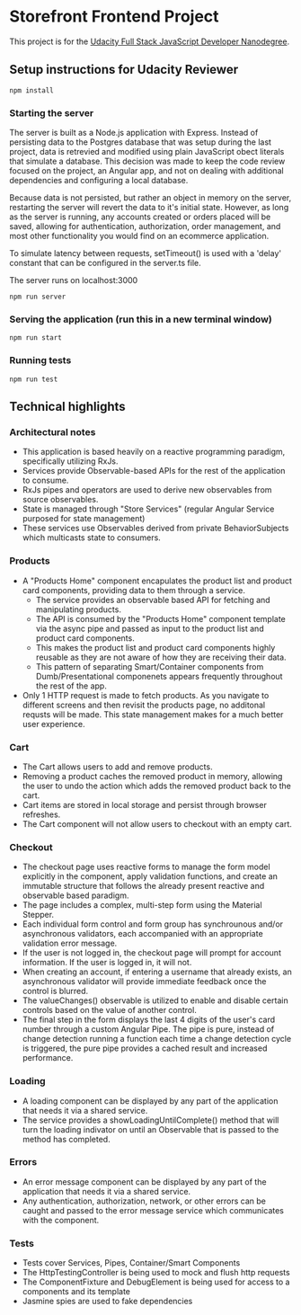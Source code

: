 # Storefront Frontend Project

This project is for the [Udacity Full Stack JavaScript Developer Nanodegree](https://www.udacity.com/course/full-stack-javascript-developer-nanodegree--nd0067).


## Setup instructions for Udacity Reviewer

```
npm install
```

### Starting the server

The server is built as a Node.js application with Express. Instead of persisting data to the Postgres database that was setup during the last project, data is retrevied and modified using plain JavaScript obect literals that simulate a database. This decision was made to keep the code review focused on the project, an Angular app, and not on dealing with additional dependencies and configuring a local database.

Because data is not persisted, but rather an object in memory on the server, restarting the server will revert the data to it's initial state. However, as long as the server is running, any accounts created or orders placed will be saved, allowing for authentication, authorization, order management, and most other functionality you would find on an ecommerce application.

To simulate latency between requests, setTimeout() is used with a 'delay' constant that can be configured in the server.ts file.

The server runs on localhost:3000

```
npm run server
```

### Serving the application (run this in a new terminal window)

```
npm run start
```

### Running tests

```
npm run test
```


## Technical highlights

### Architectural notes

- This application is based heavily on a reactive programming paradigm, specifically utilizing RxJs.
- Services provide Observable-based APIs for the rest of the application to consume.
- RxJs pipes and operators are used to derive new observables from source observables. 
- State is managed through "Store Services" (regular Angular Service purposed for state management) 
- These services use Observables derived from private BehaviorSubjects which multicasts state to consumers.


### Products

- A "Products Home" component encapulates the product list and product card components, providing data to them through a service.
  - The service provides an observable based API for fetching and manipulating products. 
  - The API is consumed by the "Products Home" component template via the async pipe and passed as input to the product list and product card components.
  - This makes the product list and product card components highly reusable as they are not aware of how they are receiving their data.
  - This pattern of separating Smart/Container components from Dumb/Presentational componenets appears frequently throughout the rest of the app.
- Only 1 HTTP request is made to fetch products. As you navigate to different screens and then revisit the products page, no additonal requsts will be made. This state management makes for a much better user experience.


### Cart

- The Cart allows users to add and remove products.
- Removing a product caches the removed product in memory, allowing the user to undo the action which adds the removed product back to the cart.
- Cart items are stored in local storage and persist through browser refreshes.
- The Cart component will not allow users to checkout with an empty cart.


### Checkout

- The checkout page uses reactive forms to manage the form model explicitly in the component, apply validation functions, and create an immutable structure that follows the already present reactive and observable based paradigm. 
- The page includes a complex, multi-step form using the Material Stepper.
- Each individual form control and form group has synchrounous and/or asynchronous validators, each accompanied with an appropriate validation error message. 
- If the user is not logged in, the checkout page will prompt for account information. If the user is logged in, it will not.
- When creating an account, if entering a username that already exists, an asynchronous validator will provide immediate feedback once the control is blurred.
- The valueChanges() observable is utilized to enable and disable certain controls based on the value of another control. 
- The final step in the form displays the last 4 digits of the user's card number through a custom Angular Pipe. The pipe is pure, instead of change detection running a function each time a change detection cycle is triggered, the pure pipe provides a cached result and increased performance.


### Loading

 - A loading component can be displayed by any part of the application that needs it via a shared service.
 - The service provides a showLoadingUntilComplete() method that will turn the loading indivator on until an Observable that is passed to the method has completed. 


### Errors

- An error message component can be displayed by any part of the application that needs it via a shared service.
- Any authentication, authorization, network, or other errors can be caught and passed to the error message service which communicates with the component. 


### Tests

- Tests cover Services, Pipes, Container/Smart Components
- The HttpTestingController is being used to mock and flush http requests
- The ComponentFixture and DebugElement is being used for access to a components and its template
- Jasmine spies are used to fake dependencies
